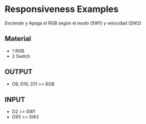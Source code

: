 # Responsiveness Examples

Enciende y Apaga el RGB según el modo (SW1) y velocidad (SW2)


## Material
* 1 RGB
* 2 Switch

## OUTPUT
* D9, D10, D11 >> RGB

## INPUT
* D2 >> SW1
* D93 >> SW2
